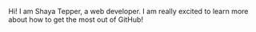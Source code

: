 Hi! I am Shaya Tepper, a web developer. I am really excited to learn more about how to get the most out of GitHub!